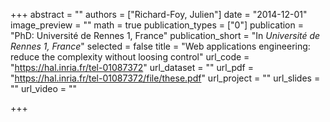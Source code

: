 +++
abstract = ""
authors = ["Richard-Foy, Julien"]
date = "2014-12-01"
image_preview = ""
math = true
publication_types = ["0"]
publication = "PhD: Université de Rennes 1, France"
publication_short = "In *Université de Rennes 1, France*"
selected = false
title = "Web applications engineering: reduce the complexity without loosing control"
url_code = "https://hal.inria.fr/tel-01087372"
url_dataset = ""
url_pdf = "https://hal.inria.fr/tel-01087372/file/these.pdf"
url_project = ""
url_slides = ""
url_video = ""

+++
